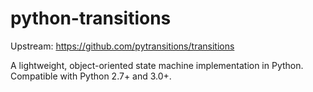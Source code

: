 # python-transitions

Upstream: https://github.com/pytransitions/transitions

A lightweight, object-oriented state machine implementation in
Python. Compatible with Python 2.7+ and 3.0+.
